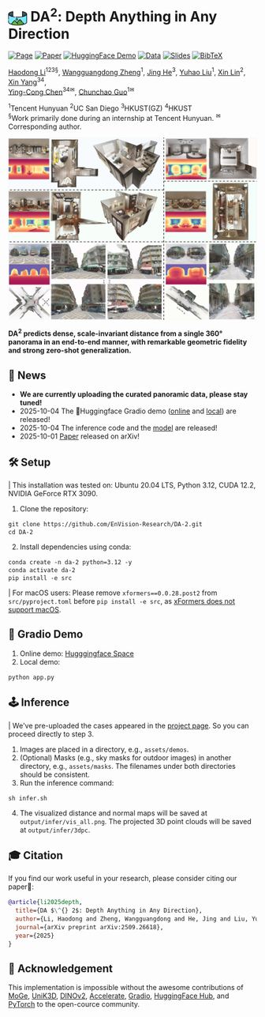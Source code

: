 # <img src="assets/badges/icon2.png" alt="lotus" style="height:1.2em; vertical-align:bottom;"/>&nbsp;DA<sup>2</sup>: Depth Anything in Any Direction

[![Page](https://img.shields.io/badge/Project-Website-pink?logo=googlechrome&logoColor=white)](https://depth-any-in-any-dir.github.io/)
[![Paper](https://img.shields.io/badge/arXiv-Paper-b31b1b?logo=arxiv&logoColor=white)](http://arxiv.org/abs/2509.26618)
[![HuggingFace Demo](https://img.shields.io/badge/🤗%20HuggingFace-Demo%20-yellow)](https://huggingface.co/spaces/haodongli/DA-2)
[![Data](https://img.shields.io/badge/📂%20HuggingFace-Data%20(Soon)-green)]()
[![Slides](https://img.shields.io/badge/Google-Slides-blue?logo=slideshare&logoColor=white)](https://docs.google.com/presentation/d/1QUonqLuYGEh0qcqY72pbTXsZimINlyN4rOogy7qX4GY/edit?usp=sharing)
[![BibTeX](https://img.shields.io/badge/BibTeX-grey?logo=googlescholar&logoColor=white)](https://github.com/EnVision-Research/DA-2?tab=readme-ov-file#-citation)

[Haodong Li](https://haodong2000.github.io/)<sup>123&sect;</sup>,
[Wangguangdong Zheng](https://wangguandongzheng.github.io/)<sup>1</sup>,
[Jing He](https://jingheya.github.io/)<sup>3</sup>,
[Yuhao Liu](https://yuhaoliu7456.github.io/)<sup>1</sup>,
[Xin Lin](https://linxin0.github.io/)<sup>2</sup>,
[Xin Yang](https://abnervictor.github.io/2023/06/12/Academic-Self-Intro.html)<sup>34</sup>,<br>
[Ying-Cong Chen](https://www.yingcong.me/)<sup>34&#9993;</sup>,
[Chunchao Guo]()<sup>1&#9993;</sup>

<span class="author-block"><sup>1</sup>Tencent Hunyuan</span>
<span class="author-block"><sup>2</sup>UC San Diego</span>
<span class="author-block"><sup>3</sup>HKUST(GZ)</span>
<span class="author-block"><sup>4</sup>HKUST</span><br>
<span class="author-block">
    <sup>&sect;</sup>Work primarily done during an internship at Tencent Hunyuan.
    <sup>&#9993;</sup>Corresponding author.
</span>

![teaser](assets/badges/teaser.jpg)

<strong>DA<sup>2</sup> predicts dense, scale-invariant distance from a single 360&deg; panorama in an end-to-end manner, with remarkable geometric fidelity and strong zero-shot generalization.</strong>

## 📢 News
- <strong>We are currently uploading the curated panoramic data, please stay tuned!</strong>
- 2025-10-04 The 🤗Huggingface Gradio demo ([online](https://huggingface.co/spaces/haodongli/DA-2) and [local](https://github.com/EnVision-Research/DA-2?tab=readme-ov-file#-gradio-demo)) are released!
- 2025-10-04 The inference code and the [model](https://huggingface.co/haodongli/DA-2) are released!
- 2025-10-01 [Paper](https://arxiv.org/abs/2509.26618) released on arXiv!

## 🛠️ Setup
| This installation was tested on: Ubuntu 20.04 LTS, Python 3.12, CUDA 12.2, NVIDIA GeForce RTX 3090.  

1. Clone the repository:
```
git clone https://github.com/EnVision-Research/DA-2.git
cd DA-2
```
2. Install dependencies using conda:
```
conda create -n da-2 python=3.12 -y
conda activate da-2
pip install -e src
```
| For macOS users: Please remove `xformers==0.0.28.post2` from `src/pyproject.toml` before `pip install -e src`, as [xFormers does not support macOS](https://github.com/facebookresearch/xformers/issues/775#issuecomment-1611284979).

## 🤗 Gradio Demo
1. Online demo: [Hugggingface Space](https://huggingface.co/spaces/haodongli/DA-2)
2. Local demo:
```
python app.py
```

## 🕹️ Inference
| We've pre-uploaded the cases appeared in the [project page](https://depth-any-in-any-dir.github.io/). So you can proceed directly to step 3.

1. Images are placed in a directory, e.g., `assets/demos`.
2. (Optional) Masks (e.g., sky masks for outdoor images) in another directory, e.g., `assets/masks`. The filenames under both directories should be consistent.
3. Run the inference command:
```
sh infer.sh
```
4. The visualized distance and normal maps will be saved at `output/infer/vis_all.png`. The projected 3D point clouds will be saved at `output/infer/3dpc`.

## 🎓 Citation
If you find our work useful in your research, please consider citing our paper🌹:
```bibtex
@article{li2025depth,
  title={DA $\^{} 2$: Depth Anything in Any Direction},
  author={Li, Haodong and Zheng, Wangguangdong and He, Jing and Liu, Yuhao and Lin, Xin and Yang, Xin and Chen, Ying-Cong and Guo, Chunchao},
  journal={arXiv preprint arXiv:2509.26618},
  year={2025}
}
```

## 🤝 Acknowledgement
This implementation is impossible without the awesome contributions of [MoGe](https://wangrc.site/MoGePage/), [UniK3D](https://lpiccinelli-eth.github.io/pub/unik3d/), [DINOv2](https://github.com/facebookresearch/dinov2), [Accelerate](https://github.com/huggingface/accelerate), [Gradio](https://github.com/gradio-app/gradio), [HuggingFace Hub](https://github.com/huggingface/huggingface_hub), and [PyTorch](https://pytorch.org/) to the open-cource community.
